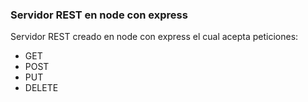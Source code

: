 ### Servidor REST en node con express

Servidor REST creado en node con express el cual acepta peticiones:
- GET
- POST
- PUT
- DELETE

